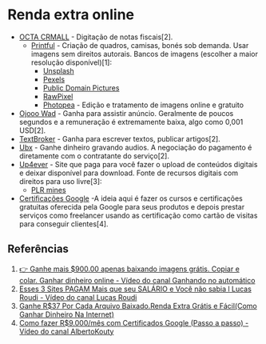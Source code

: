 # Renda extra online

- [OCTA CRMALL](https://octa.crmall.com/) - Digitação de notas fiscais[2].
  - [Printful](https://www.printful.com/br) - Criação de quadros, camisas, bonés sob demanda. Usar imagens sem direitos autorais. Bancos de imagens (escolher a maior resolução disponível)[1]:
    - [Unsplash](https://unsplash.com/)
    - [Pexels](https://www.pexels.com/pt-br/)
    - [Public Domain Pictures](https://www.publicdomainpictures.net/en/)
    - [RawPixel](https://www.rawpixel.com/public-domain)
    - [Photopea](https://www.photopea.com/) - Edição e tratamento de imagens online e gratuito
- [Ojooo Wad](https://wad.ojooo.com/) - Ganha para assistir anúncio. Geralmente de poucos segundos e a remuneração é extremamente baixa, algo como 0,001 USD[2].
- [TextBroker](https://www.textbroker.com.br/condicao-de-remuneracao-para-autores) - Ganha para escrever textos, publicar artigos[2].
- [Ubx](https://ubx.ubook.com/) - Ganhe dinheiro gravando audios. A negociação do pagamento é diretamente com o contratante do serviço[2].
- [Up4ever](https://www.upload-4ever.com/) - Site que paga para você fazer o upload de conteúdos digitais e deixar disponível para download. Fonte de recursos digitais com direitos para uso livre[3]:
  - [PLR mines](https://www.plrmines.com/free-ebooks-plr/)
- [Certificações Google](https://skillshop.withgoogle.com/)  -A ideia aqui é fazer os cursos e certificações gratuitas oferecida pela Google para seus produtos e depois prestar serviços como freelancer usando as certificação como cartão de visitas para conseguir clientes[4].


## Referências

1. [👉 Ganhe mais $900.00 apenas baixando imagens grátis. Copiar e colar. Ganhar dinheiro online - Vídeo do canal Ganhando no automático](https://youtu.be/Lbiops7ek3I)
2. [Esses 3 Sites PAGAM Mais que seu SALÁRIO e Você não sabia l Lucas Roudi - Vídeo do canal Lucas Roudi](https://youtu.be/hxBtTaDInbY)
3. [Ganhe R$37 Por Cada Arquivo Baixado.Renda Extra Grátis e Fácil(Como Ganhar Dinheiro Na Internet)](https://youtu.be/--xLVM-UdWY)
4. [Como fazer R$9.000/mês com Certificados Google (Passo a passo) - Vídeo do canal AlbertoKouty](https://youtu.be/N10Ii8zrE7c)